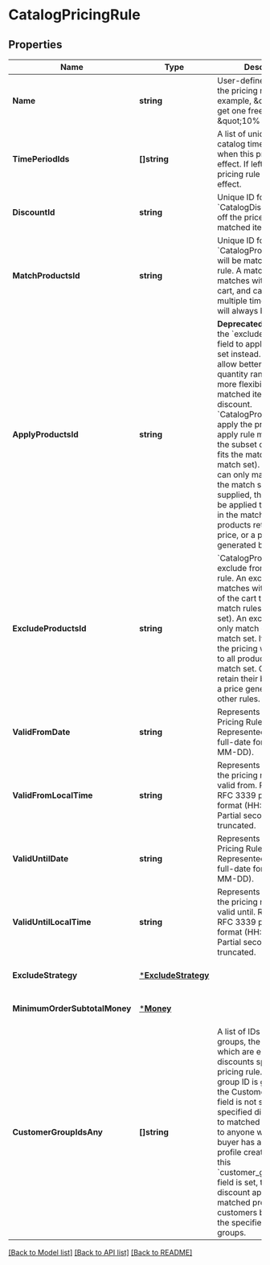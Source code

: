 # CatalogPricingRule

## Properties

 Name                          | Type                                       | Description                                                                                                                                                                                                                                                                                                                                                                                                                                                                                                                                                                                                | Notes                        
-------------------------------|--------------------------------------------|------------------------------------------------------------------------------------------------------------------------------------------------------------------------------------------------------------------------------------------------------------------------------------------------------------------------------------------------------------------------------------------------------------------------------------------------------------------------------------------------------------------------------------------------------------------------------------------------------------|------------------------------
 **Name**                      | **string**                                 | User-defined name for the pricing rule. For example, \&quot;Buy one get one free\&quot; or \&quot;10% off\&quot;.                                                                                                                                                                                                                                                                                                                                                                                                                                                                                          | [optional] [default to null] 
 **TimePeriodIds**             | **[]string**                               | A list of unique IDs for the catalog time periods when this pricing rule is in effect. If left unset, the pricing rule is always in effect.                                                                                                                                                                                                                                                                                                                                                                                                                                                                | [optional] [default to null] 
 **DiscountId**                | **string**                                 | Unique ID for the &#x60;CatalogDiscount&#x60; to take off the price of all matched items.                                                                                                                                                                                                                                                                                                                                                                                                                                                                                                                  | [optional] [default to null] 
 **MatchProductsId**           | **string**                                 | Unique ID for the &#x60;CatalogProductSet&#x60; that will be matched by this rule. A match rule matches within the entire cart, and can match multiple times. This field will always be set.                                                                                                                                                                                                                                                                                                                                                                                                               | [optional] [default to null] 
 **ApplyProductsId**           | **string**                                 | __Deprecated__: Please use the &#x60;exclude_products_id&#x60; field to apply an exclude set instead. Exclude sets allow better control over quantity ranges and offer more flexibility for which matched items receive a discount.  &#x60;CatalogProductSet&#x60; to apply the pricing to. An apply rule matches within the subset of the cart that fits the match rules (the match set). An apply rule can only match once in the match set. If not supplied, the pricing will be applied to all products in the match set. Other products retain their base price, or a price generated by other rules. | [optional] [default to null] 
 **ExcludeProductsId**         | **string**                                 | &#x60;CatalogProductSet&#x60; to exclude from the pricing rule. An exclude rule matches within the subset of the cart that fits the match rules (the match set). An exclude rule can only match once in the match set. If not supplied, the pricing will be applied to all products in the match set. Other products retain their base price, or a price generated by other rules.                                                                                                                                                                                                                         | [optional] [default to null] 
 **ValidFromDate**             | **string**                                 | Represents the date the Pricing Rule is valid from. Represented in RFC 3339 full-date format (YYYY-MM-DD).                                                                                                                                                                                                                                                                                                                                                                                                                                                                                                 | [optional] [default to null] 
 **ValidFromLocalTime**        | **string**                                 | Represents the local time the pricing rule should be valid from. Represented in RFC 3339 partial-time format (HH:MM:SS). Partial seconds will be truncated.                                                                                                                                                                                                                                                                                                                                                                                                                                                | [optional] [default to null] 
 **ValidUntilDate**            | **string**                                 | Represents the date the Pricing Rule is valid until. Represented in RFC 3339 full-date format (YYYY-MM-DD).                                                                                                                                                                                                                                                                                                                                                                                                                                                                                                | [optional] [default to null] 
 **ValidUntilLocalTime**       | **string**                                 | Represents the local time the pricing rule should be valid until. Represented in RFC 3339 partial-time format (HH:MM:SS). Partial seconds will be truncated.                                                                                                                                                                                                                                                                                                                                                                                                                                               | [optional] [default to null] 
 **ExcludeStrategy**           | [***ExcludeStrategy**](ExcludeStrategy.md) |                                                                                                                                                                                                                                                                                                                                                                                                                                                                                                                                                                                                            | [optional] [default to null] 
 **MinimumOrderSubtotalMoney** | [***Money**](Money.md)                     |                                                                                                                                                                                                                                                                                                                                                                                                                                                                                                                                                                                                            | [optional] [default to null] 
 **CustomerGroupIdsAny**       | **[]string**                               | A list of IDs of customer groups, the members of which are eligible for discounts specified in this pricing rule. Notice that a group ID is generated by the Customers API. If this field is not set, the specified discount applies to matched products sold to anyone whether the buyer has a customer profile created or not. If this &#x60;customer_group_ids_any&#x60; field is set, the specified discount applies only to matched products sold to customers belonging to the specified customer groups.                                                                                            | [optional] [default to null] 

[[Back to Model list]](../README.md#documentation-for-models) [[Back to API list]](../README.md#documentation-for-api-endpoints) [[Back to README]](../README.md)

